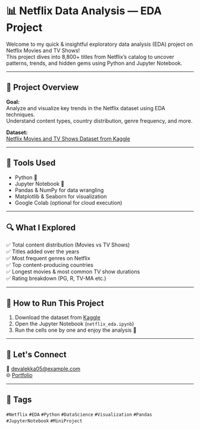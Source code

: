 # 📊 Netflix Data Analysis —  EDA Project

Welcome to my quick & insightful exploratory data analysis (EDA) project on Netflix Movies and TV Shows!  
This project dives into 8,800+ titles from Netflix’s catalog to uncover patterns, trends, and hidden gems using Python and Jupyter Notebook.

---

## 🧠 Project Overview

**Goal:**  
Analyze and visualize key trends in the Netflix dataset using EDA techniques.  
Understand content types, country distribution, genre frequency, and more.

**Dataset:**  
[Netflix Movies and TV Shows Dataset from Kaggle](https://www.kaggle.com/datasets/shivamb/netflix-shows)

---

## 🚀 Tools Used

- Python 🐍
- Jupyter Notebook 📓
- Pandas & NumPy for data wrangling
- Matplotlib & Seaborn for visualization
- Google Colab (optional for cloud execution)

---

## 🔍 What I Explored

✅ Total content distribution (Movies vs TV Shows)  
✅ Titles added over the years  
✅ Most frequent genres on Netflix  
✅ Top content-producing countries  
✅ Longest movies & most common TV show durations  
✅ Rating breakdown (PG, R, TV-MA etc.)

---



## 📁 How to Run This Project

1. Download the dataset from [Kaggle](https://www.kaggle.com/datasets/shivamb/netflix-shows)
2. Open the Jupyter Notebook (`netflix_eda.ipynb`)
3. Run the cells one by one and enjoy the analysis 🎉



---


## 🤝 Let's Connect

📧 devalekka05@example.com  
🌐 [Portfolio](https://devalekka.github.io/deva/)  


---

## 📌 Tags

`#Netflix` `#EDA` `#Python` `#DataScience` `#Visualization` `#Pandas` `#JupyterNotebook` `#MiniProject`  
